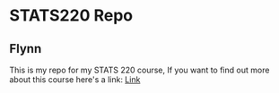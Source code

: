 # STATS220 Repo
## Flynn
This is my repo for my STATS 220 course,
If you want to find out more about this course here's a link: [Link]([https://www.example.com](https://courseoutline.auckland.ac.nz/dco/course/STATS/220/1213)https://courseoutline.auckland.ac.nz/dco/course/STATS/220/1213)
